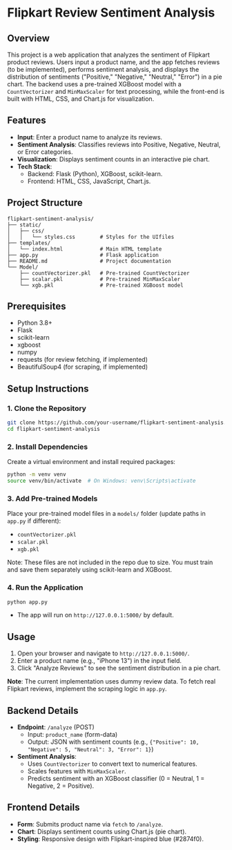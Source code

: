 # Flipkart Review Sentiment Analysis

## Overview
This project is a web application that analyzes the sentiment of Flipkart product reviews. Users input a product name, and the app fetches reviews (to be implemented), performs sentiment analysis, and displays the distribution of sentiments ("Positive," "Negative," "Neutral," "Error") in a pie chart. The backend uses a pre-trained XGBoost model with a `CountVectorizer` and `MinMaxScaler` for text processing, while the front-end is built with HTML, CSS, and Chart.js for visualization.

## Features
- **Input**: Enter a product name to analyze its reviews.
- **Sentiment Analysis**: Classifies reviews into Positive, Negative, Neutral, or Error categories.
- **Visualization**: Displays sentiment counts in an interactive pie chart.
- **Tech Stack**:
  - Backend: Flask (Python), XGBoost, scikit-learn.
  - Frontend: HTML, CSS, JavaScript, Chart.js.

## Project Structure
```
flipkart-sentiment-analysis/
├── static/
│   ├── css/
│   │   └── styles.css        # Styles for the UIfiles
├── templates/
│   └── index.html            # Main HTML template
├── app.py                    # Flask application
├── README.md                 # Project documentation
└── Model/                   
    ├── countVectorizer.pkl   # Pre-trained CountVectorizer
    ├── scalar.pkl            # Pre-trained MinMaxScaler
    └── xgb.pkl               # Pre-trained XGBoost model
```

## Prerequisites
- Python 3.8+
- Flask
- scikit-learn
- xgboost
- numpy
- requests (for review fetching, if implemented)
- BeautifulSoup4 (for scraping, if implemented)

## Setup Instructions

### 1. Clone the Repository
```bash
git clone https://github.com/your-username/flipkart-sentiment-analysis.git
cd flipkart-sentiment-analysis
```

### 2. Install Dependencies
Create a virtual environment and install required packages:
```bash
python -m venv venv
source venv/bin/activate  # On Windows: venv\Scripts\activate
```

### 3. Add Pre-trained Models
Place your pre-trained model files in a `models/` folder (update paths in `app.py` if different):
- `countVectorizer.pkl`
- `scalar.pkl`
- `xgb.pkl`

Note: These files are not included in the repo due to size. You must train and save them separately using scikit-learn and XGBoost.

### 4. Run the Application
```bash
python app.py
```
- The app will run on `http://127.0.0.1:5000/` by default.

## Usage
1. Open your browser and navigate to `http://127.0.0.1:5000/`.
2. Enter a product name (e.g., "iPhone 13") in the input field.
3. Click "Analyze Reviews" to see the sentiment distribution in a pie chart.

**Note**: The current implementation uses dummy review data. To fetch real Flipkart reviews, implement the scraping logic in `app.py`.

## Backend Details
- **Endpoint**: `/analyze` (POST)
  - Input: `product_name` (form-data)
  - Output: JSON with sentiment counts (e.g., `{"Positive": 10, "Negative": 5, "Neutral": 3, "Error": 1}`)
- **Sentiment Analysis**:
  - Uses `CountVectorizer` to convert text to numerical features.
  - Scales features with `MinMaxScaler`.
  - Predicts sentiment with an XGBoost classifier (0 = Neutral, 1 = Negative, 2 = Positive).

## Frontend Details
- **Form**: Submits product name via `fetch` to `/analyze`.
- **Chart**: Displays sentiment counts using Chart.js (pie chart).
- **Styling**: Responsive design with Flipkart-inspired blue (#2874f0).